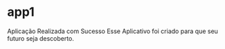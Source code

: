 # app1
Aplicação Realizada com Sucesso 
Esse Aplicativo foi criado para que seu futuro seja descoberto.
